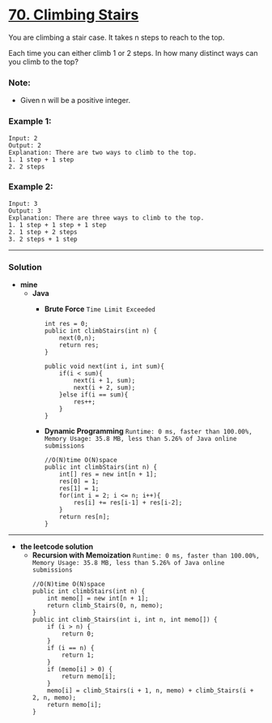 # [70. Climbing Stairs](https://leetcode.com/problems/climbing-stairs/)

You are climbing a stair case. It takes n steps to reach to the top.

Each time you can either climb 1 or 2 steps. In how many distinct ways can you climb to the top?

### Note: 
* Given n will be a positive integer.

### Example 1:
```
Input: 2
Output: 2
Explanation: There are two ways to climb to the top.
1. 1 step + 1 step
2. 2 steps
```

### Example 2:
```
Input: 3
Output: 3
Explanation: There are three ways to climb to the top.
1. 1 step + 1 step + 1 step
2. 1 step + 2 steps
3. 2 steps + 1 step
```

---

### Solution
* **mine**
  * **Java**
    * **Brute Force** `Time Limit Exceeded`
      ```
      int res = 0;
      public int climbStairs(int n) {
          next(0,n);
          return res;
      }

      public void next(int i, int sum){
          if(i < sum){
              next(i + 1, sum);
              next(i + 2, sum);
          }else if(i == sum){
              res++;
          }
      }
      ```
    
    * **Dynamic Programming** `Runtime: 0 ms, faster than 100.00%, Memory Usage: 35.8 MB, less than 5.26% of Java online submissions`
      ```
      //O(N)time O(N)space
      public int climbStairs(int n) {
          int[] res = new int[n + 1];
          res[0] = 1;
          res[1] = 1;
          for(int i = 2; i <= n; i++){
              res[i] += res[i-1] + res[i-2];
          }
          return res[n];
      }
      ```

---

* **the leetcode solution**
  * **Recursion with Memoization** `Runtime: 0 ms, faster than 100.00%, Memory Usage: 35.8 MB, less than 5.26% of Java online submissions`
    ```
    //O(N)time O(N)space
    public int climbStairs(int n) {
        int memo[] = new int[n + 1];
        return climb_Stairs(0, n, memo);
    }
    public int climb_Stairs(int i, int n, int memo[]) {
        if (i > n) {
            return 0;
        }
        if (i == n) {
            return 1;
        }
        if (memo[i] > 0) {
            return memo[i];
        }
        memo[i] = climb_Stairs(i + 1, n, memo) + climb_Stairs(i + 2, n, memo);
        return memo[i];
    }
    ```
